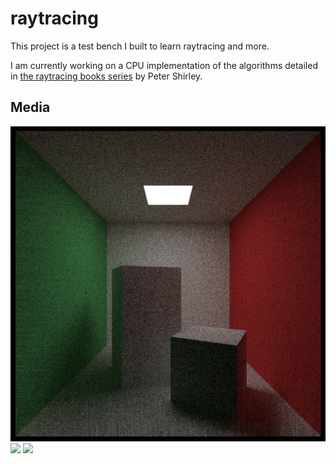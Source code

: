 # raytracing

This project is a test bench I built to learn raytracing and more.

I am currently working on a CPU implementation of the algorithms detailed in [the raytracing books series](https://raytracing.github.io/) by Peter Shirley.

## Media

<img src="docs/img/200spp_cornell_box.png" width="540">
<img src="docs/img/realtime_camera.gif">
<img src="docs/img/once_off_execution.gif">
